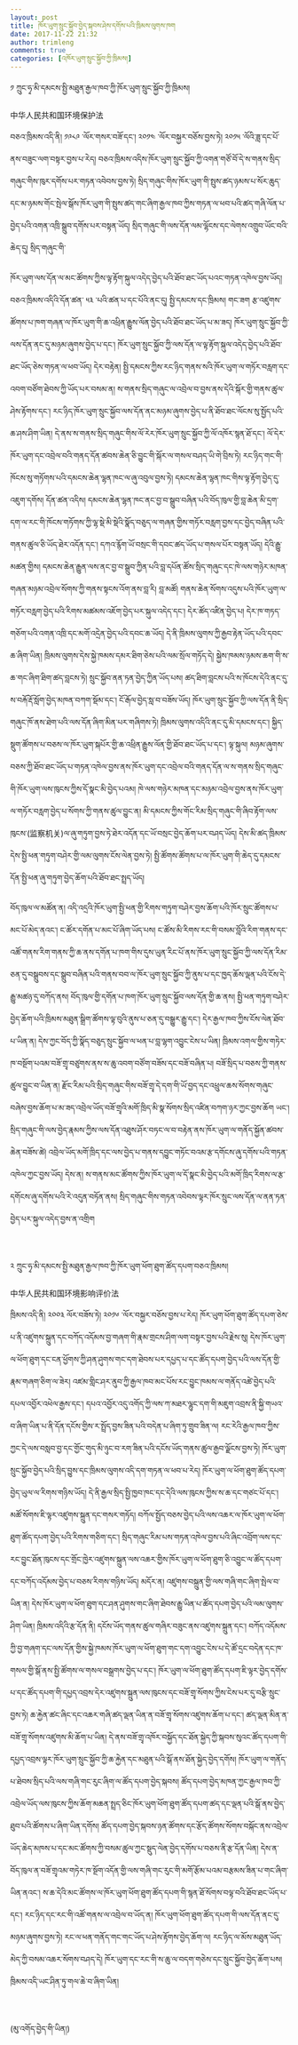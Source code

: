 ```yaml
---
layout: post
title: ཁོར་ཡུག་སྲུང་སྐྱོབ་བྱེད་སྐབས་ཤེས་དགོས་པའི་ཁྲིམས་ལུགས་ཁག
date: 2017-11-22 21:32
author: trimleng
comments: true
categories: [འཁོར་ཡུག་སྲུང་སྐྱོབ་ཀྱི་ཁྲིམས།]
---
```

<span style="font-weight: 400;">༡ ཀྲུང་ཧྭ་མི་དམངས་སྤྱི་མཐུན་རྒྱལ་ཁབ་ཀྱི་ཁོར་ཡུག་སྲུང་སྐྱོབ་ཀྱི་</span><span style="font-weight: 400;">ཁྲིམས།</span>

<span style="font-weight: 400;">中华人民共和国环境保护法</span>

<span style="font-weight: 400;">བཅའ་ཁྲིམས་འདི</span><span style="font-weight: 400;">་ནི</span><span style="font-weight: 400;">།</span><span style="font-weight: 400;"> ༡༩༨༩ ་ལོར་</span><span style="font-weight: 400;">གསར་བཟོ་དང་</span><span style="font-weight: 400;">། ༢༠༡༤ ་ལོར་བསྐྱར་བཅོས་བྱས་ཏེ</span><span style="font-weight: 400;">།</span><span style="font-weight: 400;"> ༢༠༡༥ ་ལོའི་ཟླ་དང་པོ་ནས་བཟུང་ལག་བསྟར་བྱས་པ་རེད། </span><span style="font-weight: 400;">བཅའ་ཁྲིམས་འདིས་</span><span style="font-weight: 400;">ཁོར་ཡུག་སྲུང་སྐྱོབ་ཀྱི་འགན་གཙོ་བོ་</span><span style="font-weight: 400;">དེ་</span><span style="font-weight: 400;">ས་གནས་སྲིད་གཞུང་</span><span style="font-weight: 400;">གིས་</span><span style="font-weight: 400;">ཁུར་དགོས་པ</span><span style="font-weight: 400;">ར</span><span style="font-weight: 400;">་གཏན་འབེབས་བྱས་ཏེ། སྲིད་གཞུང་གིས་ཁོར་ཡུག་</span><span style="font-weight: 400;">གི་</span><span style="font-weight: 400;">སྤུས་ཚད་ཉམས་པ་སོར་ཆུད་དང་</span><span style="font-weight: 400;">མ་ཉམས་</span><span style="font-weight: 400;">གོང་</span><span style="font-weight: 400;">སྤེལ་</span><span style="font-weight: 400;">སྒོས་ཁོར་ཡུག་གི་སྤུས་ཚད་</span><span style="font-weight: 400;">གང་ཞིག་</span><span style="font-weight: 400;">རྒྱལ་ཁབ་ཀྱིས་གཏན་ལ་ཕབ་པའི་ཚད་གཞི་</span><span style="font-weight: 400;">ལོན་པ་བྱེད་པའི་</span><span style="font-weight: 400;">འགན་འཁྲི་</span><span style="font-weight: 400;">སྒྲུབ་དགོས་པར་བསྟན་ཡོད།</span><span style="font-weight: 400;"> སྲིད་གཞུང་གི་ལས་དོན་ལམ་ལྷོང</span><span style="font-weight: 400;">ས</span><span style="font-weight: 400;">་དང་</span><span style="font-weight: 400;">ལེགས་འགྲུབ་</span><span style="font-weight: 400;">ཡོང་བའི་ཆེད་དུ། སྲིད་གཞུང་གི་</span>

<!--more--><span style="font-weight: 400;">ཁོར་ཡུག་ལས་དོན་ལ་མང་ཚོགས་ཀྱིས་ལྟ་རྟོག་སྐུལ་འདེད་བྱེད་པའི་ཐོབ་ཐང་ཡོད་པའང་གཏན་འཁེལ་བྱས</span><span style="font-weight: 400;">་ཡོད</span><span style="font-weight: 400;">། </span><span style="font-weight: 400;">བཅའ་</span><span style="font-weight: 400;">ཁྲིམས་</span><span style="font-weight: 400;">འདིའི</span><span style="font-weight: 400;">་དོན་ཚན་ ༥༣ ་</span><span style="font-weight: 400;">པའི་</span><span style="font-weight: 400;">ཚན་པ་དང་པོ</span><span style="font-weight: 400;">འི་</span><span style="font-weight: 400;">ནང་དུ</span><span style="font-weight: 400;">།</span><span style="font-weight: 400;"> སྤྱི་དམངས་དང་ཁྲིམས</span><span style="font-weight: 400;">།</span><span style="font-weight: 400;"> གང་ཟག རྩ་འཛུགས་ཚོགས་པ་ཁག་གཞན་ལ་ཁོར་ཡུག་གི་ཆ་འཕྲིན་རྒྱུས་ལོན་བྱེད་པའི་ཐོབ་ཐང་ཡོད་པ་མ་ཟད། ཁོར་ཡུག་སྲུང་སྐྱོབ་ཀྱི་ལས་དོན་ནང་དུ་མཉམ་ཞུགས་བྱེད་པ་དང་། ཁོར་ཡུག་སྲུང་སྐྱོབ་ཀྱི་ལས་དོན་ལ་ལྟ་རྟོག་སྐུལ་འདེད་བྱེད་པའི་ཐོབ་ཐང་ཡོད་ཅེས་གཏན་ལ་</span><span style="font-weight: 400;">ཕབ</span><span style="font-weight: 400;">་</span><span style="font-weight: 400;">ཡོད</span><span style="font-weight: 400;">། </span><span style="font-weight: 400;">དེར་བརྟེན།</span><span style="font-weight: 400;"> སྤྱི་དམངས་ཀྱིས་རང་</span><span style="font-weight: 400;">ཉིད</span><span style="font-weight: 400;">་གནས་སའི་ཁོར་ཡུག་ལ་གཏོར་བརླག་དང་འབག་བཙོག་ཐེབས་</span><span style="font-weight: 400;">ཀྱི་ཡོད་པར་</span><span style="font-weight: 400;">བསམ་ན། ས་གནས་སྲིད་གཞུང་</span><span style="font-weight: 400;">ལ་འབྲེལ་བ་བྱས་ནས་</span><span style="font-weight: 400;">དེའི་སྐོར་གྱི་གནས་ཚུལ་ཤེས་རྟོག</span><span style="font-weight: 400;">ས</span><span style="font-weight: 400;">་དང་། </span><span style="font-weight: 400;">རང་ཉིད་</span><span style="font-weight: 400;">ཁོར་ཡུག་སྲུང་སྐྱོབ་ལས་དོན་</span><span style="font-weight: 400;">ནང</span><span style="font-weight: 400;">་མཉམ་ཞུགས་</span><span style="font-weight: 400;">བྱེད་</span><span style="font-weight: 400;">པ་ནི་ཐོབ་ཐང་ལོངས་</span><span style="font-weight: 400;">སུ་</span><span style="font-weight: 400;">སྤྱོད་</span><span style="font-weight: 400;">པའི་ཆ་ཤས་ཤིག་</span><span style="font-weight: 400;">ཡིན། </span><span style="font-weight: 400;">དེ་ནས་ས་གནས་སྲིད་གཞུང་གིས་ལོ་རེར་ཁོར་ཡུག་སྲུང་སྐྱོབ་ཀྱི་ལོ་འཁོར་སྙན་ཐོ་དང་</span><span style="font-weight: 400;">།</span><span style="font-weight: 400;"> ལོ་དེར་ཁོར་ཡུག་</span><span style="font-weight: 400;">དང་འབྲེལ་བའི་</span><span style="font-weight: 400;">གནད་དོན་</span><span style="font-weight: 400;">ཚ</span><span style="font-weight: 400;">བས་ཆེན་</span><span style="font-weight: 400;">ཅི</span><span style="font-weight: 400;">་བྱུང་གི་སྐོར་ལ་གསལ་བཤད་ཡི་གེ་བྲིས་</span><span style="font-weight: 400;">ཏེ།</span><span style="font-weight: 400;"> རང་</span><span style="font-weight: 400;">ཉིད་གང་གི་</span><span style="font-weight: 400;">ཁོངས་</span><span style="font-weight: 400;">སུ་གཏོགས་པའི་</span><span style="font-weight: 400;">དམངས་ཆེན་ལྷན་ཁང་ལ་ཞུ་འབུལ་བྱས་ཏེ། དམངས་ཆེན་ལྷན་ཁང་གིས་ལྟ་རྟོག་བྱེད་དུ་འཇུག་དགོས། </span><span style="font-weight: 400;">དོན་ཚན་འདི</span><span style="font-weight: 400;">ས།</span><span style="font-weight: 400;"> དམངས་ཆེན་ལྷན་ཁང་</span><span style="font-weight: 400;">ནང་བྱ་བ་སྒྲུབ་</span><span style="font-weight: 400;">བཞིན་པའི་བོད་ཁུལ་གྱི་བླ་ཆེན་མི་དྲག་དག་</span><span style="font-weight: 400;">ལ</span><span style="font-weight: 400;">་རང་གི་ཁོངས་གཏོགས་ཀྱི་ལྷ་སྡེ་མི་སྡེའི་སྣོད་བཅུད་ལ་གཞན་གྱིས་གཏོར་བརླག་བྱས་དང་བྱེད་བཞིན་</span><span style="font-weight: 400;">པའི་</span><span style="font-weight: 400;">ག</span><span style="font-weight: 400;">ན</span><span style="font-weight: 400;">ས་ཚུལ་</span><span style="font-weight: 400;">ཅི་ཡོད་</span><span style="font-weight: 400;">ཐེར་འདོན་དང་</span><span style="font-weight: 400;">།</span> <span style="font-weight: 400;">དཀའ་རྙོག་</span><span style="font-weight: 400;">ཡོ་བ</span><span style="font-weight: 400;">སྲ</span><span style="font-weight: 400;">ང་གི་དབང་</span><span style="font-weight: 400;">ཚད</span><span style="font-weight: 400;">་ཡོད་པ་</span><span style="font-weight: 400;">གསལ་པོར་བསྟན་ཡོད</span><span style="font-weight: 400;">། </span><span style="font-weight: 400;">དེའི་རྒྱུ་མཚན་གྱིས།</span> <span style="font-weight: 400;">དམངས་ཆེན་རྒྱུན་ལས་ནང་བྱ་བ་སྒྲུབ་ཀྱིན་པའི་བླ་དཔོན་ཚོས་</span><span style="font-weight: 400;">སྲིད་གཞུང་དང་ཁེ་</span><span style="font-weight: 400;">ལས་</span><span style="font-weight: 400;">གཉེར་</span><span style="font-weight: 400;">མཁན་གཞན་མཉམ་འབྲེལ་སོགས་ཀྱི་གནས་སྟངས་འོག་ནས་</span><span style="font-weight: 400;">བླ་རི</span><span style="font-weight: 400;">།</span><span style="font-weight: 400;"> བླ་མཚོ</span><span style="font-weight: 400;">།</span><span style="font-weight: 400;"> གནས་ཆེན་</span><span style="font-weight: 400;">སོགས་</span><span style="font-weight: 400;">འདུས་པའི་ཁོར་ཡུག་ལ་གཏོར་བརླག་བྱེད་</span><span style="font-weight: 400;">པའི་རིགས་མཚ</span><span style="font-weight: 400;">མས་འཇོག་</span><span style="font-weight: 400;">བྱེད་པར་སྐུལ་འདེད་</span><span style="font-weight: 400;">དང་</span><span style="font-weight: 400;">།</span> <span style="font-weight: 400;">དེར་</span><span style="font-weight: 400;">ཚོད་འཛིན་བྱེད་པ</span><span style="font-weight: 400;">།</span> <span style="font-weight: 400;">དེར་</span><span style="font-weight: 400;">ཁ་གཏད་གཅོག་པའི་འགན་འཁྲི་དང་</span><span style="font-weight: 400;">མ</span><span style="font-weight: 400;">གོ་འདྲེན་</span><span style="font-weight: 400;">བྱེད་པའི་དབང་ཆ་ཡོད།</span> <span style="font-weight: 400;">དེ་ནི་</span><span style="font-weight: 400;">ཁྲིམས་ལུགས་ཀྱི་རྒྱབ་རྟེན་</span><span style="font-weight: 400;">ཡོད་པའི་དབང་ཆ་ཞིག་</span><span style="font-weight: 400;">ཡིན། ཁྲིམས་ལུགས་དེས་སྐྱེ་ཁམས་དམར་ཐིག་</span><span style="font-weight: 400;">ཅེ</span><span style="font-weight: 400;">ས་པའི་ལམ་སྲོལ་གཏོད་དེ</span><span style="font-weight: 400;">།</span><span style="font-weight: 400;"> སྐྱེས་ཁམས་ཉམས་ཆག་གི་ས་ཆ་</span><span style="font-weight: 400;">གང་ཞིག་</span><span style="font-weight: 400;">ཐིག་ཚད་བླངས་</span><span style="font-weight: 400;">ཏེ།</span><span style="font-weight: 400;"> སྲུང་སྐྱོབ་ནན་</span><span style="font-weight: 400;">ཏན</span><span style="font-weight: 400;">་བྱེད་</span><span style="font-weight: 400;">ཀྱིན་ཡོད</span><span style="font-weight: 400;">་པས། ཚད་ཐིག</span><span style="font-weight: 400;">་བླ</span><span style="font-weight: 400;">ངས་པའི་ས་ཁོངས་དེའི་</span><span style="font-weight: 400;">ནང་དུ་ས་བརྐོ་རྡོ་སློག་བྱེད་མཁན་</span><span style="font-weight: 400;">བཀག་སྡོམ་དང་།</span><span style="font-weight: 400;"> ངོ་རྒོལ་བྱེད་སླ་བ་བཟོས</span><span style="font-weight: 400;">་ཡོད</span><span style="font-weight: 400;">། </span><span style="font-weight: 400;">ཁོར་ཡུག་སྲུང་སྐྱོབ་ཀྱི་ལས་དོན་ནི་སྲིད་གཞུང་ཁོ་ནས་ཐེག་པའི་ལས་དོན་ཞིག་མིན་པར་</span><span style="font-weight: 400;">གཞིགས་ཏེ།</span><span style="font-weight: 400;"> ཁྲིམས་ལུགས་</span><span style="font-weight: 400;">འདིའི</span><span style="font-weight: 400;">་ནང་དུ་མི་</span><span style="font-weight: 400;">ད</span><span style="font-weight: 400;">མང</span><span style="font-weight: 400;">ས</span><span style="font-weight: 400;">་དང་</span><span style="font-weight: 400;">།</span><span style="font-weight: 400;"> སྐྱིད་སྡུག་ཚོགས་པ་བཅས་</span><span style="font-weight: 400;">ལ</span><span style="font-weight: 400;">་ཁོར་ཡུག་</span><span style="font-weight: 400;">སྐཔོར་གྱི་</span><span style="font-weight: 400;">ཆ་འཕྲིན་རྒྱུས་ལོན་གྱི་ཐོབ་ཐང་</span><span style="font-weight: 400;">ཡོད་པ་</span><span style="font-weight: 400;">དང་</span><span style="font-weight: 400;">།</span><span style="font-weight: 400;"> ལྟ་སྐུལ</span><span style="font-weight: 400;">།</span><span style="font-weight: 400;"> མཉམ་ཞུགས་</span><span style="font-weight: 400;">བཅས་</span><span style="font-weight: 400;">ཀྱི་ཐོབ་ཐང་</span><span style="font-weight: 400;">ཡོད་པ་</span><span style="font-weight: 400;">གཏན་འཁེལ་བྱས་ནས་ཁོར་ཡུག་</span><span style="font-weight: 400;">དང་</span><span style="font-weight: 400;">འབྲེལ་</span><span style="font-weight: 400;">བའི</span><span style="font-weight: 400;">་གནད་དོན་ལ་ས་གནས་སྲིད་གཞུང་གི་ཁོར་ཡུག་ལས་ཁུངས་ཀྱིས་དོ་སྣང་མི་བྱེད་པའམ། ཁེ་</span><span style="font-weight: 400;">ལས་</span><span style="font-weight: 400;">གཉེར་</span><span style="font-weight: 400;">མཁན་</span><span style="font-weight: 400;">དང་</span><span style="font-weight: 400;">མཉམ་འབྲེལ་བྱས་</span><span style="font-weight: 400;">ནས་ཁོར་ཡུག་</span><span style="font-weight: 400;">ལ་</span><span style="font-weight: 400;">གཏོར་བརླག་བྱེད་པ་སོགས་ཀྱི་གནས་ཚུལ་བྱུང་ན། མི་དམངས་ཀྱིས་གོང་རིམ་སྲིད་གཞུང་གི་ཞིབ་རྟོག་ལས་ཁུངས་(监察机关)ལ་ཞུ་གཏུག་བྱས་ཏེ་ཐེར་འདོན་དང་ཡོ་བསྲང་བྱེད་</span><span style="font-weight: 400;">ཆོག་པར་བཤད་ཡོད།</span><span style="font-weight: 400;"> དེས་མི་ཚད་ཁྲིམས་</span><span style="font-weight: 400;">དེས</span><span style="font-weight: 400;">་སྤྱི་ཕན་གཏུག་བཤེར་གྱི་ལམ་ལུགས་ངོས་ལེན་བྱས་ཏེ། སྤྱི་ཚོགས་ཚོགས་པ་ལ་ཁོར་ཡུག་གི་ཆེད་དུ་དམངས་དོན་སྤྱི་ཕན་ཞུ་གཏུག་བྱེད་ཆོག་པའི་ཐོབ་ཐང་སྤྲད</span><span style="font-weight: 400;">་ཡོད</span><span style="font-weight: 400;">། </span>

<span style="font-weight: 400;">བོད་ཁུལ་ལ་མཚོན་ན</span><span style="font-weight: 400;">།</span><span style="font-weight: 400;"> འདི་འདྲའི་ཁོར་ཡུག་སྤྱི་ཕན་</span><span style="font-weight: 400;">གྱི་རིགས་</span><span style="font-weight: 400;">གཏུག་བཤེར་</span><span style="font-weight: 400;">བྱས</span><span style="font-weight: 400;">་ཆོག་པའི་ཁོར་སྲུང་ཚོགས་པ་མང་</span><span style="font-weight: 400;">པོ</span><span style="font-weight: 400;">་མེད་</span><span style="font-weight: 400;">ནའང་།</span><span style="font-weight: 400;"> ང་ཚོར་དགོན་པ་</span><span style="font-weight: 400;">མང་པོ་ཞིག་</span><span style="font-weight: 400;">ཡོད་པས། ང་ཚོས་</span><span style="font-weight: 400;">མི་རིགས་རང་གི་བསམ་བློའི་རིག་གནས་དང་འཚོ་གནས་རིག་གནས་ཀྱི་ཆ་ནས་</span><span style="font-weight: 400;">དགོན་པ་</span><span style="font-weight: 400;">ཁག་གིས་དུས་ཡུན་རིང་པོ་ནས་ཁོར་ཡུག་སྲུང་སྐྱོབ་ཀྱི་ལས་དོན་རིམ་ཅན་དུ་བསྒྲུབས་དང་སྒྲུབ་བཞིན་པའི་གནས་བབ་ལ་</span><span style="font-weight: 400;">ཁོར་ཡུག་སྲུང་སྐྱོབ་ཀྱི་</span><span style="font-weight: 400;">ནུས་པ</span><span style="font-weight: 400;">་དང་ཁྱད་ཆོས་</span><span style="font-weight: 400;">ལྡན་པའི་ངོས་དེ་རྒྱུ་མཚཉ་དུ་བཀོད་ནས</span><span style="font-weight: 400;">། བོད་ཁུལ་གྱི་དགོན་པ་ཁག་</span><span style="font-weight: 400;">ཁོར་ཡུག་སྲུང་སྐྱོབ་ལས་དོན་གྱི་ཆ་ནས།</span><span style="font-weight: 400;"> སྤྱི་ཕན་གཏུག་བཤེར་བྱེད་ཆོག་པའི་ཁྲིམས་</span><span style="font-weight: 400;">མཐུན་སྒྲིག་ཚོགས་ལྟ་བུའི་ནུས་པ་ཅན་དུ་</span><span style="font-weight: 400;">བསྒྱུར་</span><span style="font-weight: 400;">རྒྱུ་དང་།</span> <span style="font-weight: 400;">དེར་</span><span style="font-weight: 400;">རྒྱལ་ཁབ་ཀྱིས་ངོས་ལེན་ཐོབ་</span><span style="font-weight: 400;">པ་ཡིན་</span><span style="font-weight: 400;">ན། དེས་ཀྱང་བོད་ཀྱི་སྣོད་བཅུད་སྲུང་སྐྱོབ་ལ་ཕན་པ་བླ་ལྷག་འབྱུང་ངེས</span><span style="font-weight: 400;">་པ་ཡིན</span><span style="font-weight: 400;">། </span><span style="font-weight: 400;">ཁྲིམས་འགལ་གྱིས་གཏེར་</span><span style="font-weight: 400;">ཁ་</span><span style="font-weight: 400;">བསྔོག་པའམ་བཟོ་གྲྭ་བཙུགས་ནས་ས་ཆུ་འབག་བཙོག་བཟོས་</span><span style="font-weight: 400;">དང་བཟོ་བཞིན་པ།</span><span style="font-weight: 400;"> བཟོ་སྲིད་པ</span><span style="font-weight: 400;">་བཅས་ཀྱི་གནས་ཚུལ་བྱུང་བ་ཡིན་ན།</span><span style="font-weight: 400;"> རྫོང་རིམ་པའི་སྲིད་གཞུང་གིས་བཟོ་གྲྭ་དེ་དག་གི་ཡོ་བྱད་དང་འཕྲུལ་ཆས་སོགས་གཞུང་བཞེས་བྱས་ཆོག་པ་མ་ཟད་</span><span style="font-weight: 400;">འབྲེལ་ཡོད་</span><span style="font-weight: 400;">བཟོ་གྲྭའི་</span><span style="font-weight: 400;">མགོ་</span><span style="font-weight: 400;">ཁྲིད་མི་སྣ་སོགས་སྲིད་འཛིན་བཀག་ཉར་ཀྱང་བྱས་ཆོག </span><span style="font-weight: 400;">ཡང་།</span><span style="font-weight: 400;"> སྲིད་གཞུང་གི་</span><span style="font-weight: 400;">ལས་བྱེད་</span><span style="font-weight: 400;">རྣམས་ཀྱི</span><span style="font-weight: 400;">ས</span><span style="font-weight: 400;">་ལས་དོན་འཐུས་ཤོར་</span><span style="font-weight: 400;">བཏང་ལ་བ་བརྟེན་ནས་</span><span style="font-weight: 400;">ཁོར་ཡུག་ལ་གནོད་སྐྱོན་ཚབས་ཆེན་བཟོས་ཚེ། འབྲེལ་ཡོད་</span><span style="font-weight: 400;">མ</span><span style="font-weight: 400;">གོ་ཁྲིད་དང་ལས་བྱེད་པ་གནས་དབྱུང་གཏོང་བའམ་རྩ་དགོངས་ཞུ་དགོས་པའི་གཏན་འཁེལ་ཀྱང་བྱས་ཡོད། དེས་ན</span><span style="font-weight: 400;">།</span><span style="font-weight: 400;"> ས་གནས་མང་ཚོགས་ཀྱིས་ཁོར་ཡུག་ལ་དོ་སྣང་མི་བྱེད་པའི་</span><span style="font-weight: 400;">མ</span><span style="font-weight: 400;">གོ་ཁྲིད་</span><span style="font-weight: 400;">རིགས་ལ་</span><span style="font-weight: 400;">རྩ་དགོངས་ཞུ་དགོས་པའི་རེ་འདུན་བཏོན་ནས། སྲིད་གཞུང་གིས་</span><span style="font-weight: 400;">གཏན་འབེབས་ལྟར་</span><span style="font-weight: 400;">ཁོར་སྲུང་ལས་དོན་ལ་ནན་</span><span style="font-weight: 400;">ཏན</span><span style="font-weight: 400;">་བྱེད་པར་སྐུལ་འདེད་བྱས་ན་འགྲིག </span>

&nbsp;

<span style="font-weight: 400;">༢ ཀྲུང་ཧྭ་མི་དམངས་སྤྱི་མཐུན་རྒྱལ་ཁབ་ཀྱི་ཁོར་ཡུག་ཕོག་ཐུག་ཚོད་དཔག་</span><span style="font-weight: 400;">བཅའ་</span><span style="font-weight: 400;">ཁྲིམས། </span>

<span style="font-weight: 400;">中华人民共和国环境影响评价法</span>

<span style="font-weight: 400;">ཁྲིམས་འདི་ནི</span><span style="font-weight: 400;">།</span><span style="font-weight: 400;"> ༢༠༠༣ ལོར་བཟོས་ཏེ</span><span style="font-weight: 400;">།</span><span style="font-weight: 400;"> ༢༠༡༦ ་ལོ</span><span style="font-weight: 400;">ར</span><span style="font-weight: 400;">་བསྐྱར་བཅོས་བྱས་པ་རེད། ཁོར་ཡུག་ཕོག་ཐུག་ཚོད་དཔག་ཅེས་པ་ནི་འཛུགས་སྐྲུན་དང་བཀོད་འདོམས་བྱ་གཞག་གི་རྣམ་གྲངས་</span><span style="font-weight: 400;">ཤིག</span><span style="font-weight: 400;">་ལག་བསྟར་བྱས་པའི་རྗེས་སུ</span><span style="font-weight: 400;">།</span><span style="font-weight: 400;"> དེས་ཁོར་ཡུག་ལ་ཕོག་ཐུག་དང་ངན་</span><span style="font-weight: 400;">ཕྱོགས་ཀྱི་ཤན་ཤུགས་</span><span style="font-weight: 400;">གང་དག་</span><span style="font-weight: 400;">ཐེབས་པར་</span><span style="font-weight: 400;">དཔྱད་པ་དང་ཚོད་དཔག་བྱེད་པའི་ལས་དོན་</span><span style="font-weight: 400;">གྱི</span><span style="font-weight: 400;">་རྣམ་གཞག་ཅིག་ལ་ཟེར། </span><span style="font-weight: 400;">འཛམ་གླིང་ཤར་ནུབ་ཀྱི་རྒྱལ་ཁབ་མང་པོས་</span><span style="font-weight: 400;">རང་བྱུང་ཁམས་ལ་གནོད་</span><span style="font-weight: 400;">འཚེ་བྱེད་པའི་</span><span style="font-weight: 400;">དཔལ་འབྱོ</span><span style="font-weight: 400;">ར</span><span style="font-weight: 400;">་འ</span><span style="font-weight: 400;">ཕེལ་</span><span style="font-weight: 400;">རྒྱས་དང་</span><span style="font-weight: 400;">།</span> <span style="font-weight: 400;">དཔའ་འབྱོར་</span><span style="font-weight: 400;">འདུ་འགོད་ཀྱི་</span><span style="font-weight: 400;">ལས་ཀ་</span><span style="font-weight: 400;">མཐར་ལྷུང་</span><span style="font-weight: 400;">དག་</span><span style="font-weight: 400;">གི་མཇུག་འབྲས་ནི་</span><span style="font-weight: 400;">སྐྱི་གཡའ་བ་ཞིག་</span><span style="font-weight: 400;">ཡིན་པ་</span><span style="font-weight: 400;">ནི་</span><span style="font-weight: 400;">དོན་དངོས་གྱིས་ར་སྤྲོད་བྱས་ཟིན་པའི་བདེན་པ་ཞིག་ཏུ་གྲུབ་ཟིན་ལ། རང་རེ</span><span style="font-weight: 400;">འི</span><span style="font-weight: 400;">་རྒྱལ་ཁབ་ཀྱིས་ཀྱང་དེ་ལས་བསླབ་བྱ་དང་གྱོང་གུད་མི་ཉུང་བ་</span><span style="font-weight: 400;">ར</span><span style="font-weight: 400;">ག་ཟིན་པའི་དངོས་ཡོད་གནས་ཚུལ་རྒྱབ་ལྗོངས་བྱས་ཏེ། ཁོར་ཡུག་སྲུང་སྐྱོབ་བྱེད་པའི་སྲིད་བྱུས་དང་ཁྲིམས་ལུགས་འདི་དག་གཏན་ལ་</span><span style="font-weight: 400;">ཕབ་པ་རེད། </span><span style="font-weight: 400;">ཁོར་ཡུག་</span><span style="font-weight: 400;">ལ་</span><span style="font-weight: 400;">ཕོག་ཐུག་ཚོད་དཔག་བྱེད་ཡུལ་ལ་རིགས་གཉིས་</span><span style="font-weight: 400;">ཡོད</span><span style="font-weight: 400;">། དེ་ནི་རྒྱལ་སྲིད་སྤྱི་ཁྱབ་ཁང་དང་དེའི་ལས་ཁུངས་ཀྱིས་ས་</span><span style="font-weight: 400;">ཆ་</span><span style="font-weight: 400;">དང་གཙང་</span><span style="font-weight: 400;">པོ</span><span style="font-weight: 400;">་དང་</span><span style="font-weight: 400;">།</span><span style="font-weight: 400;"> མཚོ་སོགས་ཇི་ལྟར་འཛུགས</span><span style="font-weight: 400;">་</span><span style="font-weight: 400;">སྐྲུན་དང་གསར་གཏོད</span><span style="font-weight: 400;">།</span><span style="font-weight: 400;"> བཀོལ་སྤྱོད་</span><span style="font-weight: 400;">བཅས་</span><span style="font-weight: 400;">བྱེད་པའི་ལས་འཆར་ལ་ཁོར་ཡུག་</span><span style="font-weight: 400;">ལ་</span><span style="font-weight: 400;">ཕོག་ཐུག་ཚོད་དཔག་བྱེད་པའི་རིགས་གཅིག་དང་། སྲིད་གཞུང་རིམ་པས་</span><span style="font-weight: 400;">གཏན་འཁེལ་བྱས་པའི་</span><span style="font-weight: 400;">ཞིང་འབྲོག་ལས་དང་རང་བྱུང་ཐོ</span><span style="font-weight: 400;">ན</span><span style="font-weight: 400;">་ཁུངས་དང་གྲོང་ཁྱེར་འཛུགས་སྐྲུན་ལས་འཆར་</span><span style="font-weight: 400;">གྱིས</span><span style="font-weight: 400;">་ཁོར་ཡུག་</span><span style="font-weight: 400;">ལ་</span><span style="font-weight: 400;">ཕོག་ཐུག་</span><span style="font-weight: 400;">ཅི</span><span style="font-weight: 400;">་འབྱུང་</span><span style="font-weight: 400;">ལ་</span><span style="font-weight: 400;">ཚོད་དཔག་</span><span style="font-weight: 400;">དང་བཀོད་འདོམས་བྱེད་པ་</span><span style="font-weight: 400;">བཅས་རིགས་གཉིས་</span><span style="font-weight: 400;">ཡོད</span><span style="font-weight: 400;">། </span><span style="font-weight: 400;">མདོར་ན</span><span style="font-weight: 400;">།</span><span style="font-weight: 400;"> འཛུགས་བསྐྲུན་གྱི་ལས་གཞི་</span><span style="font-weight: 400;">གང་</span><span style="font-weight: 400;">ཞིག་སྤེལ་</span><span style="font-weight: 400;">བ་ཡི</span><span style="font-weight: 400;">ན་</span><span style="font-weight: 400;">ན།</span> <span style="font-weight: 400;">དེས་</span><span style="font-weight: 400;">ཁོར་ཡུག་ལ་ཕོག་ཐུག་དང་</span><span style="font-weight: 400;">ཤན་ཤུགས་</span><span style="font-weight: 400;">གང་</span><span style="font-weight: 400;">ཞིག</span><span style="font-weight: 400;">་</span><span style="font-weight: 400;">ཐེབས་རྒྱུ་ཡིན་པ་</span><span style="font-weight: 400;">ཚོད་དཔག་བྱེད་པའི་ལམ་ལུགས་ཤིག་ཡིན། ཁྲིམས་</span><span style="font-weight: 400;">འདིའི</span><span style="font-weight: 400;">་རྩ་དོན་ནི</span><span style="font-weight: 400;">།</span><span style="font-weight: 400;"> དངོས་ཡོད་གནས་ཚུལ་གཞིར་བཟུང་ནས་འཛུགས་སྐྲུན་དང་</span><span style="font-weight: 400;">།</span><span style="font-weight: 400;"> བཀོད་འདོམས་ཀྱི་བྱ་གཞག་དང་ལས་དོན་གྱིས་སྐྱེ་ཁམས་ཁོར་ཡུག་ལ་ཕོག་ཐུག་གང་དག་འབྱུང་</span><span style="font-weight: 400;">ངེས་པ</span><span style="font-weight: 400;">་</span><span style="font-weight: 400;">དེ་ཚོ་</span><span style="font-weight: 400;">དྲང་བདེན་དང་</span><span style="font-weight: 400;">ཁ་གསལ་གྱི་</span><span style="font-weight: 400;">སྒོ་ནས་</span><span style="font-weight: 400;">སྤྱི་ཚོགས་ལ་</span><span style="font-weight: 400;">གསལ་བསྒྲགས་བྱེད་པ་དང་། ཁོར་ཡུག་</span><span style="font-weight: 400;">ལ་</span><span style="font-weight: 400;">ཕོག་ཐུག་ཚོད་དཔག་ཇི་ལྟར་བྱེད་དགོས་པ་དང་ཚོད་དཔག་གི་ད</span><span style="font-weight: 400;">པྱ</span><span style="font-weight: 400;">ད་འབྲས་དེ</span><span style="font-weight: 400;">ར</span><span style="font-weight: 400;">་འཛུགས་སྐྲུན་ལས་ཁུངས་དང་བཟོ་གྲྭ་སོགས་ཀྱིས་ངེས་པར་དུ་བརྩི་སྲུང་བྱས་ཏེ། ཆ་རྐྱེན་</span><span style="font-weight: 400;">ཚང་ཞིང་</span><span style="font-weight: 400;">དང་</span><span style="font-weight: 400;">འཆར་གཞི་</span><span style="font-weight: 400;">ཚད་ལྡན་ཡིན་ན་བཟོ་གྲྭ་</span><span style="font-weight: 400;">སོགས་</span><span style="font-weight: 400;">འཛུགས་ཆོག་པ་དང་། ཚད་ལྡན་མིན་ན་བཟོ་གྲྭ་སོགས་འཛུགས་མི་ཆོག</span><span style="font-weight: 400;">་པ་ཡིན། </span><span style="font-weight: 400;">དེ་ནས་བཟོ་གྲྭ་འཁོར་བསྐྱོད་དང་ཐོན་སྐྱེད་ཀྱི་སྐབས་སུའང་ཚོད་དཔག་གི་དཔྱད་འབྲས་ལྟར་ཁོར་ཡུག་སྲུང་སྐྱོབ་ཀྱི་ཆ་རྐྱེན་དང་མཐུན་པའི་སྒོ་ནས་ཐོན་སྐྱེད་བྱེད་དགོས། ཁོར་ཡུག་ལ་གནོད་པ་</span><span style="font-weight: 400;">ཐེབས་</span><span style="font-weight: 400;">སྲིད་པའི་ལས་གཞི་གང་རུང་ཞིག་ལ་ཚོད་དཔག་བྱེད་སྐབས། ཚོད་དཔག་བྱེད་མཁན་ཀྱང་རྒྱལ་ཁབ་ཀྱི་འབྲེལ་ཡོད་ལས་ཁུངས་ཀྱིས་ཆོག་མཆན་སྤྲད་ཅིང་ཁོར་ཡུག་ཕོག་ཐུག་ཚོད་དཔག་ཚད་དང་ལྡན་པའི་སྒོ་ནས་</span><span style="font-weight: 400;">བྱེད་</span><span style="font-weight: 400;">ཐུབ་པའི་ཚོགས་པ་ཞིག་ཡིན་དགོས། ཚོད་དཔག་བྱེད་སྐབས་ཉན་ཚོགས་དང་རྩོད་ཚོགས་སོགས་བ</span><span style="font-weight: 400;">སྐོང</span><span style="font-weight: 400;">་ནས་འབྲེལ་ཡོད་ཆེད་མཁས་པ་དང་མང་ཚོགས་ཀྱི་བསམ་ཚུལ་ཀྱང་སྡུད་ལེན་བྱེད་དགོས་པ་བཅས་ནི་རྩ་དོན་ཡིན། </span><span style="font-weight: 400;">དེས་ན་བོད་ཁུལ་ན་བཟོ་གྲྭའམ་གཏེར་</span><span style="font-weight: 400;">ཁ་སྔོག་</span><span style="font-weight: 400;">འདོན་གྱི་ལས་གཞི་གང་རུང་གི་</span><span style="font-weight: 400;">མ</span><span style="font-weight: 400;">གོ་རྩོམ་པའམ་</span><span style="font-weight: 400;">བརྩམས་</span><span style="font-weight: 400;">ཟིན་</span><span style="font-weight: 400;">པ་གང་ཞིག་ཡིན་ནའང་།</span><span style="font-weight: 400;"> ས་ཆ་དེའི་མང་ཚོགས་ལ་ཁོར་ཡུག་ཕོག་ཐུག་ཚོད་དཔག་གི་སྙན་ཐོ་སོགས་བལྟ་བའི་ཐོབ་ཐང་ཡོད་པ་དང་། རང་</span><span style="font-weight: 400;">ཉིད</span><span style="font-weight: 400;">་དང་རང་གི་</span><span style="font-weight: 400;">འ</span><span style="font-weight: 400;">ཚོ་</span><span style="font-weight: 400;">གནས་ལ་</span><span style="font-weight: 400;">འབྲེལ་བ་</span><span style="font-weight: 400;">ཡོད་</span><span style="font-weight: 400;">ན</span><span style="font-weight: 400;">།</span><span style="font-weight: 400;"> ཁོར་ཡུག་ཕོག་ཐུག་ཚོད་དཔག་གི་ལས་དོན་ནང་དུ་མཉམ་ཞུགས་བྱས་ཏེ</span><span style="font-weight: 400;">།</span><span style="font-weight: 400;"> རང་ལ་ཕན་གནོད་གང་གང་ཡོད་པ་ཤེས་</span><span style="font-weight: 400;">རྟོགས</span><span style="font-weight: 400;">་བྱེད་ཆོག་ལ། རང་ཉིད་ལ་མོས་མཐུན་ཡོད་མེད་ཀྱི་བསམ་འཆར་སོགས་བཤད་དེ</span><span style="font-weight: 400;">།</span><span style="font-weight: 400;"> ཁོར་ཡུག་དང་རང་གི་ས་ཆུ་ལ་བདག</span><span style="font-weight: 400;">་གཅེས་དང་</span><span style="font-weight: 400;">སྲུང་</span><span style="font-weight: 400;">སྐྱོབ་</span><span style="font-weight: 400;">བྱེད་ཆོག་པས། ཁྲིམས་འདི་ཡང་ཤིན་ཏུ་གལ་ཆེ་བ་ཞིག་ཡིན། </span>

&nbsp;

<span style="font-weight: 400;">(མུ་འགོད་བྱེད་གི་ཡིན།)</span>
